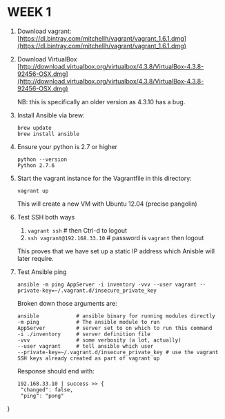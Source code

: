 WEEK 1
======

1. Download vagrant:
[https://dl.bintray.com/mitchellh/vagrant/vagrant_1.6.1.dmg](https://dl.bintray.com/mitchellh/vagrant/vagrant_1.6.1.dmg)

1. Download VirtualBox
[http://download.virtualbox.org/virtualbox/4.3.8/VirtualBox-4.3.8-92456-OSX.dmg](http://download.virtualbox.org/virtualbox/4.3.8/VirtualBox-4.3.8-92456-OSX.dmg)

     NB: this is specifically an older version as 4.3.10 has a bug.

1. Install Ansible via brew:

   ```
   brew update
   brew install ansible
   ```
1. Ensure your python is 2.7 or higher

   ```
   python --version
   Python 2.7.6
   ```
1. Start the vagrant instance for the Vagrantfile in this directory:

   ```
   vagrant up
   ```
    This will create a new VM with Ubuntu 12.04 (precise pangolin)

1. Test SSH both ways
    1. ```vagrant ssh``` # then Ctrl-d to logout
    1. ```ssh vagrant@192.168.33.10``` # password is ```vagrant``` then logout
    
    This proves that we have set up a static IP address which Anisble will later require.
    
1. Test Ansible ping

   ```
   ansible -m ping AppServer -i inventory -vvv --user vagrant --private-key=~/.vagrant.d/insecure_private_key
   ```
   Broken down those arguments are:

   ```
   ansible            # ansible binary for running modules directly
   -m ping            # The ansible module to run
   AppServer          # server set to on which to run this command
   -i ./inventory     # server definition file
   -vvv               # some verbosity (a lot, actually)
   --user vagrant     # tell ansible which user
   --private-key=~/.vagrant.d/insecure_private_key # use the vagrant SSH keys already created as part of vagrant up
   ```
   Response should end with:
   
   ```
   192.168.33.10 | success >> {
    "changed": false,
    "ping": "pong"
}
   ```
